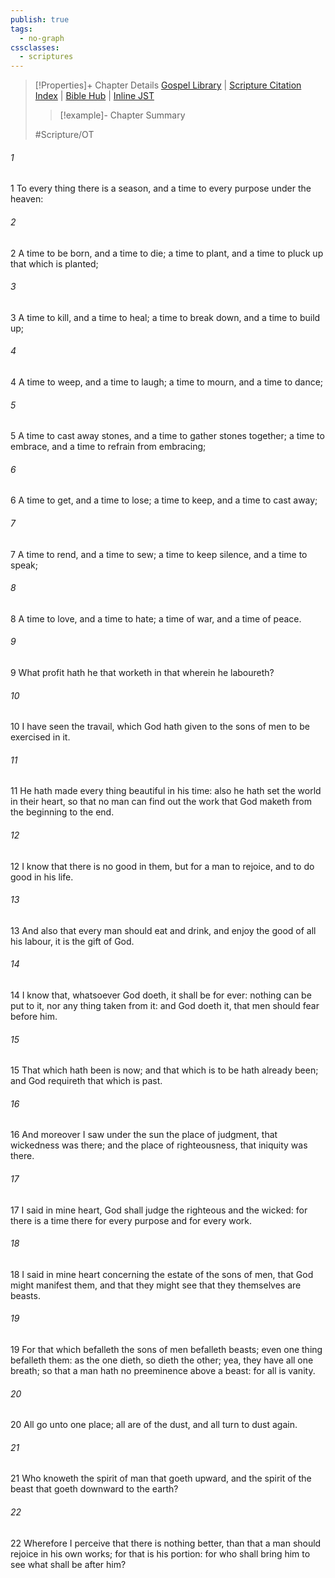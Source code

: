 ```yaml
---
publish: true
tags:
  - no-graph
cssclasses:
  - scriptures
---
```

>[!Properties]+ Chapter Details
>[Gospel Library](https://churchofjesuschrist.org/study/scriptures/ot/eccl/3?lang=eng)    |    [Scripture Citation Index](https://scriptures.byu.edu/#07903::c07903)    |    [Bible Hub](https://biblehub.com/ecclesiastes/3.htm)    |    [Inline JST](https://scripturetoolbox.com/html/ic/Ecclesiastes/3.html)
>>[!example]- Chapter Summary
>> 
> 
>
>#Scripture/OT
###### 1
1 To every thing there is a season, and a time to every purpose under the heaven:
###### 2
2 A time to be born, and a time to die; a time to plant, and a time to pluck up that which is planted;
###### 3
3 A time to kill, and a time to heal; a time to break down, and a time to build up;
###### 4
4 A time to weep, and a time to laugh; a time to mourn, and a time to dance;
###### 5
5 A time to cast away stones, and a time to gather stones together; a time to embrace, and a time to refrain from embracing;
###### 6
6 A time to get, and a time to lose; a time to keep, and a time to cast away;
###### 7
7 A time to rend, and a time to sew; a time to keep silence, and a time to speak;
###### 8
8 A time to love, and a time to hate; a time of war, and a time of peace.
###### 9
9 What profit hath he that worketh in that wherein he laboureth?
###### 10
10 I have seen the travail, which God hath given to the sons of men to be exercised in it.
###### 11
11 He hath made every thing beautiful in his time: also he hath set the world in their heart, so that no man can find out the work that God maketh from the beginning to the end.
###### 12
12 I know that there is no good in them, but for a man to rejoice, and to do good in his life.
###### 13
13 And also that every man should eat and drink, and enjoy the good of all his labour, it is the gift of God.
###### 14
14 I know that, whatsoever God doeth, it shall be for ever: nothing can be put to it, nor any thing taken from it: and God doeth it, that men should fear before him.
###### 15
15 That which hath been is now; and that which is to be hath already been; and God requireth that which is past.
###### 16
16 And moreover I saw under the sun the place of judgment, that wickedness was there; and the place of righteousness, that iniquity was there.
###### 17
17 I said in mine heart, God shall judge the righteous and the wicked: for there is a time there for every purpose and for every work.
###### 18
18 I said in mine heart concerning the estate of the sons of men, that God might manifest them, and that they might see that they themselves are beasts.
###### 19
19 For that which befalleth the sons of men befalleth beasts; even one thing befalleth them: as the one dieth, so dieth the other; yea, they have all one breath; so that a man hath no preeminence above a beast: for all is vanity.
###### 20
20 All go unto one place; all are of the dust, and all turn to dust again.
###### 21
21 Who knoweth the spirit of man that goeth upward, and the spirit of the beast that goeth downward to the earth?
###### 22
22 Wherefore I perceive that there is nothing better, than that a man should rejoice in his own works; for that is his portion: for who shall bring him to see what shall be after him?
